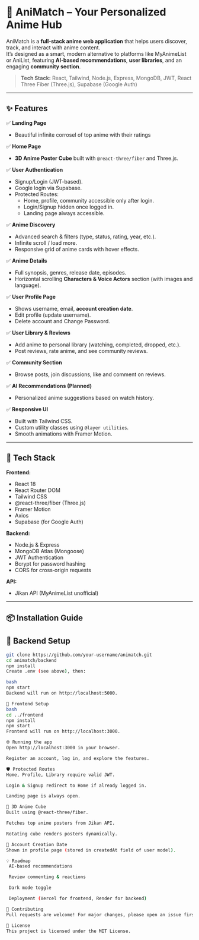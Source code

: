 # 🌸 AniMatch – Your Personalized Anime Hub  

AniMatch is a **full‑stack anime web application** that helps users discover, track, and interact with anime content.  
It’s designed as a smart, modern alternative to platforms like MyAnimeList or AniList, featuring **AI‑based recommendations**, **user libraries**, and an engaging **community section**.

> **Tech Stack:** React, Tailwind, Node.js, Express, MongoDB, JWT, React Three Fiber (Three.js), Supabase (Google Auth)

---

## ✨ Features

✅ **Landing Page** 
- Beautiful infinite corrosel of top anime with their ratings

✅ **Home Page**  
- **3D Anime Poster Cube** built with `@react-three/fiber` and Three.js.  

✅ **User Authentication**  
- Signup/Login (JWT-based).  
- Google login via Supabase.  
- Protected Routes:  
  - Home, profile, community accessible only after login.  
  - Login/Signup hidden once logged in.  
  - Landing page always accessible.

✅ **Anime Discovery**  
- Advanced search & filters (type, status, rating, year, etc.).  
- Infinite scroll / load more.  
- Responsive grid of anime cards with hover effects.

✅ **Anime Details**  
- Full synopsis, genres, release date, episodes.  
- Horizontal scrolling **Characters & Voice Actors** section (with images and language).

✅ **User Profile Page**  
- Shows username, email, **account creation date**.  
- Edit profile (update username).  
- Delete account and Change Password.  

✅ **User Library & Reviews**  
- Add anime to personal library (watching, completed, dropped, etc.).  
- Post reviews, rate anime, and see community reviews.

✅ **Community Section**  
- Browse posts, join discussions, like and comment on reviews.

✅ **AI Recommendations (Planned)**  
- Personalized anime suggestions based on watch history.

✅ **Responsive UI**  
- Built with Tailwind CSS.  
- Custom utility classes using `@layer utilities`.  
- Smooth animations with Framer Motion.

---

## 🚀 Tech Stack

**Frontend:**  
- React 18  
- React Router DOM  
- Tailwind CSS  
- @react-three/fiber (Three.js)  
- Framer Motion  
- Axios  
- Supabase (for Google Auth)

**Backend:**  
- Node.js & Express  
- MongoDB Atlas (Mongoose)  
- JWT Authentication  
- Bcrypt for password hashing  
- CORS for cross‑origin requests

**API:**  
- Jikan API (MyAnimeList unofficial)

---

## 📦 Installation Guide




## 🔧 Backend Setup
```bash
git clone https://github.com/your-username/animatch.git
cd animatch/backend
npm install
Create .env (see above), then:

bash
npm start
Backend will run on http://localhost:5000.

🎨 Frontend Setup
bash
cd ../frontend
npm install
npm start
Frontend will run on http://localhost:3000.

🌐 Running the app
Open http://localhost:3000 in your browser.

Register an account, log in, and explore the features.

🛡️ Protected Routes
Home, Profile, Library require valid JWT.

Login & Signup redirect to Home if already logged in.

Landing page is always open.

🎥 3D Anime Cube
Built using @react-three/fiber.

Fetches top anime posters from Jikan API.

Rotating cube renders posters dynamically.

📅 Account Creation Date
Shown in profile page (stored in createdAt field of user model).

💡 Roadmap
 AI-based recommendations

 Review commenting & reactions

 Dark mode toggle

 Deployment (Vercel for frontend, Render for backend)

🤝 Contributing
Pull requests are welcome! For major changes, please open an issue first to discuss what you’d like to change.

📜 License
This project is licensed under the MIT License.

